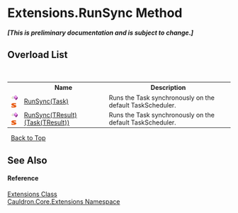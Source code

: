 # Extensions.RunSync Method 
 _**\[This is preliminary documentation and is subject to change.\]**_


## Overload List
&nbsp;<table><tr><th></th><th>Name</th><th>Description</th></tr><tr><td>![Public method](media/pubmethod.gif "Public method")![Static member](media/static.gif "Static member")</td><td><a href="M_Cauldron_Core_Extensions_Extensions_RunSync">RunSync(Task)</a></td><td>
Runs the Task synchronously on the default TaskScheduler.</td></tr><tr><td>![Public method](media/pubmethod.gif "Public method")![Static member](media/static.gif "Static member")</td><td><a href="M_Cauldron_Core_Extensions_Extensions_RunSync__1">RunSync(TResult)(Task(TResult))</a></td><td>
Runs the Task synchronously on the default TaskScheduler.</td></tr></table>&nbsp;
<a href="#extensions.runsync-method">Back to Top</a>

## See Also


#### Reference
<a href="T_Cauldron_Core_Extensions_Extensions">Extensions Class</a><br /><a href="N_Cauldron_Core_Extensions">Cauldron.Core.Extensions Namespace</a><br />